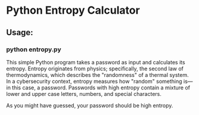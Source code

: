 # Python Entropy Calculator

## Usage:
### python entropy.py

This simple Python program takes a password as input and calculates its entropy. Entropy originates from physics; specifically, the second law of thermodynamics, which describes the "randomness" of a thermal system. In a cybersecurity context, entropy measures how "random" something is—in this case, a password. Passwords with high entropy contain a mixture of lower and upper case letters, numbers, and special characters.

As you might have guessed, your password should be high entropy.
